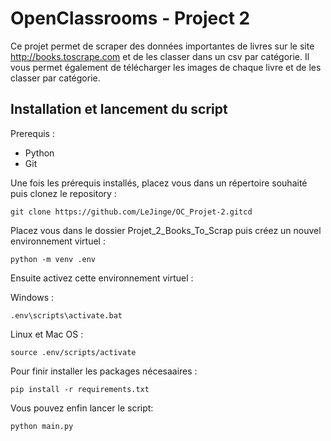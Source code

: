 
# OpenClassrooms - Project 2

Ce projet permet de scraper des données importantes de livres sur le site http://books.toscrape.com et de les classer dans un csv par catégorie. Il vous permet également de télécharger les images de chaque livre et de les classer par catégorie.


## Installation et lancement du script

Prerequis : 
- Python
- Git

Une fois les prérequis installés, placez vous dans un répertoire souhaité puis clonez le repository :
```
git clone https://github.com/LeJinge/OC_Projet-2.gitcd
```

Placez vous dans le dossier Projet_2_Books_To_Scrap puis créez un nouvel environnement virtuel :
```
python -m venv .env
```

Ensuite activez cette environnement virtuel :

Windows :
```
.env\scripts\activate.bat
```

Linux et Mac OS :
```
source .env/scripts/activate
```

Pour finir installer les packages nécesaaires :
```
pip install -r requirements.txt
```

Vous pouvez enfin lancer le script:
```
python main.py
```
